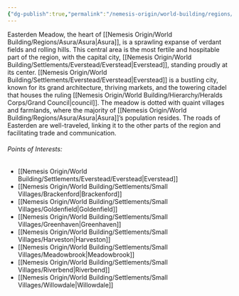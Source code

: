 ```yaml
---
{"dg-publish":true,"permalink":"/nemesis-origin/world-building/regions/asura/easterden-meadow/easterden-meadow/"}
---
```


Easterden Meadow, the heart of [[Nemesis Origin/World Building/Regions/Asura/Asura\|Asura]], is a sprawling expanse of verdant fields and rolling hills. This central area is the most fertile and hospitable part of the region, with the capital city, [[Nemesis Origin/World Building/Settlements/Everstead/Everstead\|Everstead]], standing proudly at its center. [[Nemesis Origin/World Building/Settlements/Everstead/Everstead\|Everstead]] is a bustling city, known for its grand architecture, thriving markets, and the towering citadel that houses the ruling [[Nemesis Origin/World Building/Hierarchy/Heralds Corps/Grand Council\|council]]. The meadow is dotted with quaint villages and farmlands, where the majority of [[Nemesis Origin/World Building/Regions/Asura/Asura\|Asura]]’s population resides. The roads of Easterden are well-traveled, linking it to the other parts of the region and facilitating trade and communication.

###### Points of Interests:
- [[Nemesis Origin/World Building/Settlements/Everstead/Everstead\|Everstead]]
- [[Nemesis Origin/World Building/Settlements/Small Villages/Brackenford\|Brackenford]]
- [[Nemesis Origin/World Building/Settlements/Small Villages/Goldenfield\|Goldenfield]]
- [[Nemesis Origin/World Building/Settlements/Small Villages/Greenhaven\|Greenhaven]]
- [[Nemesis Origin/World Building/Settlements/Small Villages/Harveston\|Harveston]]
- [[Nemesis Origin/World Building/Settlements/Small Villages/Meadowbrook\|Meadowbrook]]
- [[Nemesis Origin/World Building/Settlements/Small Villages/Riverbend\|Riverbend]]
- [[Nemesis Origin/World Building/Settlements/Small Villages/Willowdale\|Willowdale]]